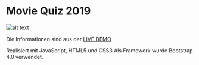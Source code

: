 # Movie Quiz 2019

![alt text](https://raw.githubusercontent.com/svnbhsn/moviequiz2019/img/preview.jpg)

Die Informationen sind aus der [LIVE DEMO]()

Realisiert mit JavaScript, HTML5 und CSS3
Als Framework wurde Bootstrap 4.0 verwendet.
